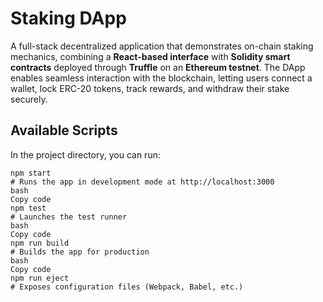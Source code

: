 # Staking DApp

A full-stack decentralized application that demonstrates on-chain staking mechanics, combining a **React-based interface** with **Solidity smart contracts** deployed through **Truffle** on an **Ethereum testnet**. 
The DApp enables seamless interaction with the blockchain, letting users connect a wallet, lock ERC-20 tokens, track rewards, and withdraw their stake securely.  

## Available Scripts

In the project directory, you can run:

```
npm start
# Runs the app in development mode at http://localhost:3000
bash
Copy code
npm test
# Launches the test runner
bash
Copy code
npm run build
# Builds the app for production
bash
Copy code
npm run eject
# Exposes configuration files (Webpack, Babel, etc.)
```

